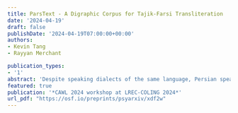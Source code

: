 ```yaml
---
title: ParsText - A Digraphic Corpus for Tajik-Farsi Transliteration
date: '2024-04-19'
draft: false
publishDate: '2024-04-19T07:00:00+00:00'
authors:
- Kevin Tang
- Rayyan Merchant

publication_types:
- '1'
abstract: 'Despite speaking dialects of the same language, Persian speakers from Tajikistan cannot read Persian texts from Iran and Afghanistan. This is due to the fact that Tajik Persian is written in the Tajik-Cyrillic script, while Iranian and Afghan Persian are written in the Perso-Arabic script. As the formal registers of these dialects all maintain high levels of mutual intelligibility with each other, machine transliteration has been proposed as a more practical and appropriate solution than machine translation. Unfortunately, Persian texts written in both scripts are much more common in print in Tajikistan than online. This paper introduces a novel corpus meant to remedy that gap: ParsText. ParsText contains 2,813 Persian sentences written in both Tajik-Cyrillic and Perso-Arabic manually collected from blog pages and news articles online. This paper presents the need for such a corpus, previous and related work, data collection and alignment procedures, corpus statistics, and discusses directions for future work.'
featured: true
publication: '*CAWL 2024 workshop at LREC-COLING 2024*'
url_pdf: "https://osf.io/preprints/psyarxiv/xdf2w"
---
```

